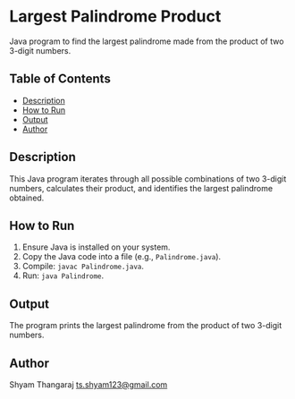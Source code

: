 # Largest Palindrome Product

Java program to find the largest palindrome made from the product of two 3-digit numbers.

## Table of Contents

- [Description](#description)
- [How to Run](#how-to-run)
- [Output](#output)
- [Author](#Author)

## Description

This Java program iterates through all possible combinations of two 3-digit numbers, calculates their product, and identifies the largest palindrome obtained.

## How to Run

1. Ensure Java is installed on your system.
2. Copy the Java code into a file (e.g., `Palindrome.java`).
3. Compile: `javac Palindrome.java`.
4. Run: `java Palindrome`.

## Output

The program prints the largest palindrome from the product of two 3-digit numbers.

## Author

Shyam Thangaraj ts.shyam123@gmail.com


